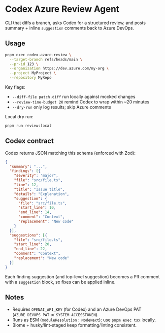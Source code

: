 # Codex Azure Review Agent

CLI that diffs a branch, asks Codex for a structured review, and posts summary + inline `suggestion` comments back to Azure DevOps.

## Usage

```bash
pnpm exec codex-azure-review \
  --target-branch refs/heads/main \
  --pr-id 123 \
  --organization https://dev.azure.com/my-org \
  --project MyProject \
  --repository MyRepo
```

Key flags:
- `--diff-file patch.diff` run locally against mocked changes
- `--review-time-budget 20` remind Codex to wrap within ~20 minutes
- `--dry-run` only log results; skip Azure comments

Local dry run:
```bash
pnpm run review:local
```

## Codex contract

Codex returns JSON matching this schema (enforced with Zod):
```json
{
  "summary": "...",
  "findings": [{
    "severity": "major",
    "file": "src/file.ts",
    "line": 12,
    "title": "Issue title",
    "details": "Explanation",
    "suggestion": {
      "file": "src/file.ts",
      "start_line": 10,
      "end_line": 14,
      "comment": "Context",
      "replacement": "New code"
    }
  }],
  "suggestions": [{
    "file": "src/file.ts",
    "start_line": 20,
    "end_line": 22,
    "comment": "Context",
    "replacement": "New code"
  }]
}
```

Each finding suggestion (and top-level suggestion) becomes a PR comment with a `suggestion` block, so fixes can be applied inline.

## Notes
- Requires `OPENAI_API_KEY` (for Codex) and an Azure DevOps PAT (`AZURE_DEVOPS_PAT` or `SYSTEM_ACCESSTOKEN`).
- Runs as ESM (`moduleResolution: NodeNext`); use `pnpm exec tsx` locally.
- Biome + husky/lint-staged keep formatting/linting consistent.
